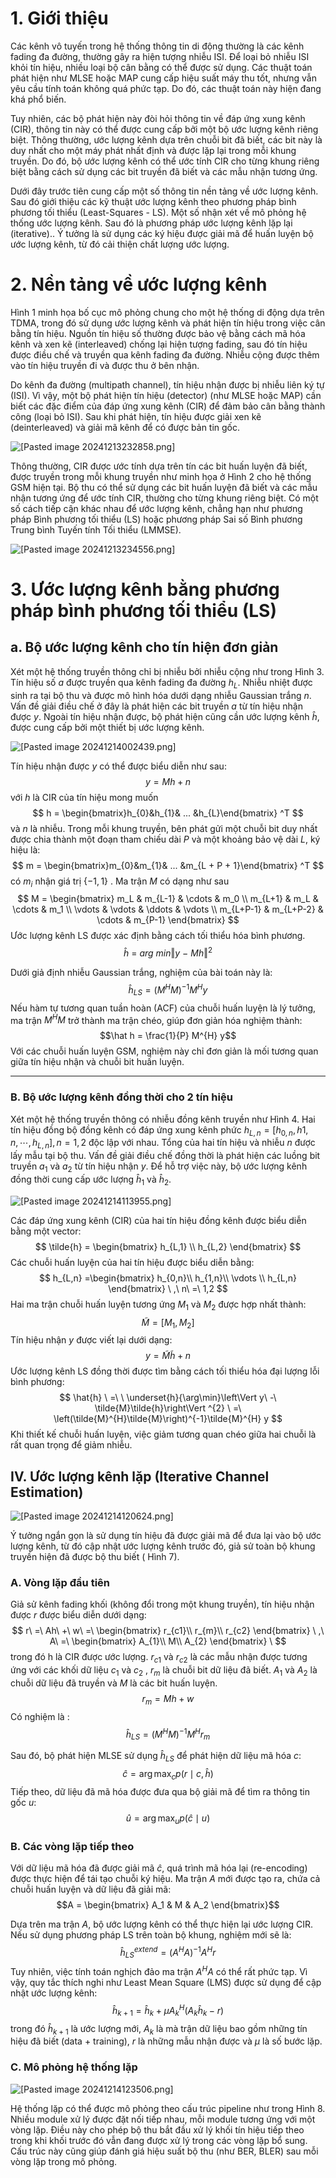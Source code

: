 # 1. Giới thiệu
Các kênh vô tuyến trong hệ thống thông tin di động thường là các kênh fading đa đường, thường gây ra hiện tượng nhiễu ISI. Để loại bỏ  nhiễu ISI khỏi tín hiệu, nhiều loại bộ cân bằng có thể được sử dụng. Các thuật toán phát hiện như MLSE hoặc MAP cung cấp hiệu suất máy thu tốt, nhưng vẫn yêu cầu tính toán không quá phức tạp. Do đó, các thuật toán này hiện đang khá phổ biến.

Tuy nhiên, các bộ phát hiện này đòi hỏi thông tin về đáp ứng xung kênh (CIR), thông tin này có thể được cung cấp bởi một bộ ước lượng kênh riêng biệt. Thông thường, ước lượng kênh dựa trên chuỗi bit đã biết, các bit này là duy nhất cho một máy phát nhất định và được lặp lại trong mỗi khung truyền. Do đó, bộ ước lượng kênh có thể ước tính CIR cho từng khung riêng biệt bằng cách sử dụng các bit truyền đã biết và các mẫu nhận tương ứng.

Dưới đây trước tiên cung cấp một số thông tin nền tảng về ước lượng kênh. Sau đó giới thiệu các kỹ thuật ước lượng kênh theo phương pháp bình phương tối thiểu (Least-Squares - LS). Một số nhận xét về mô phỏng hệ thống ước lượng kênh. Sau đó là phương pháp ước lượng kênh lặp lại (iterative).. Ý tưởng là sử dụng các ký hiệu được giải mã để huấn luyện bộ ước lượng kênh, từ đó cải thiện chất lượng ước lượng. 
# 2. Nền tảng về ước lượng kênh
Hình 1 minh họa bố cục mô phỏng chung cho một hệ thống di động dựa trên TDMA, trong đó sử dụng ước lượng kênh và phát hiện tín hiệu trong việc cân bằng tín hiệu. Nguồn tín hiệu số thường được bảo vệ bằng cách mã hóa kênh và xen kẽ (interleaved) chống lại hiện tượng fading, sau đó tín hiệu được điều chế và truyền qua kênh fading đa đường. Nhiễu cộng được thêm vào tín hiệu truyền đi và được thu ở bên nhận.

Do kênh đa đường (multipath channel), tín hiệu nhận được bị nhiễu liên ký tự (ISI). Vì vậy, một bộ phát hiện tín hiệu (detector) (như MLSE hoặc MAP) cần biết các đặc điểm của đáp ứng xung kênh (CIR) để đảm bảo cân bằng thành công (loại bỏ ISI). Sau khi phát hiện, tín hiệu được giải xen kẽ (deinterleaved) và giải mã kênh để có được bản tin gốc.

![[Pasted image 20241213232858.png]](Pasted%20image%2020241213232858.png)

Thông thường, CIR được ước tính dựa trên tín các bit huấn luyện đã biết, được truyền trong mỗi khung truyền như minh họa ở Hình 2 cho hệ thống GSM hiện tại. Bộ thu có thể sử dụng các bit huấn luyện đã biết và các mẫu nhận tương ứng để ước tính CIR, thường cho từng khung riêng biệt. Có một số cách tiếp cận khác nhau để ước lượng kênh, chẳng hạn như phương pháp Bình phương tối thiểu (LS) hoặc phương pháp Sai số Bình phương Trung bình Tuyến tính Tối thiểu (LMMSE).

![[Pasted image 20241213234556.png]](Pasted%20image%2020241213234556.png)

# 3. Ước lượng kênh bằng phương pháp bình phương tối thiểu (LS)
## a. Bộ ước lượng kênh cho tín hiện đơn giản
Xét một hệ thống truyền thông chỉ bị nhiễu bởi nhiễu cộng như trong Hình 3. Tín hiệu số $a$ được truyền qua kênh fading đa đường $h_L$. Nhiễu nhiệt được sinh ra tại bộ thu và được mô hình hóa dưới dạng nhiễu Gaussian trắng $n$. Vấn đề giải điều chế ở đây là phát hiện các bit truyền $a$ từ tín hiệu nhận được $y$. Ngoài tín hiệu nhận được, bộ phát hiện cũng cần ước lượng kênh $\hat{h}$, được cung cấp bởi một thiết bị ước lượng kênh.

![[Pasted image 20241214002439.png]](Pasted%20image%2020241214002439.png)

Tín hiệu nhận được $y$ có thể được biểu diễn như sau:
$$
y = Mh +n
$$
với $h$ là CIR của tín hiệu mong muốn
$$
h = \begin{bmatrix}h_{0}&h_{1}& ... &h_{L}\end{bmatrix} ^T
$$
và $n$ là nhiễu. Trong mỗi khung truyền, bên phát gửi một chuỗi bit duy nhất được chia thành một đoạn tham chiếu dài $P$ và một khoảng bảo vệ dài $L$, ký hiệu là:
$$
m = \begin{bmatrix}m_{0}&m_{1}& ... &m_{L + P + 1}\end{bmatrix} ^T
$$
có $m_i$ nhận giá trị $\{-1,1\}$ . Ma trận $M$ có dạng như sau
$$
 M = \begin{bmatrix} m_L & m_{L-1} & \cdots & m_0 \\ m_{L+1} & m_L & \cdots & m_1 \\ \vdots & \vdots & \ddots & \vdots \\ m_{L+P-1} & m_{L+P-2} & \cdots & m_{P-1} \end{bmatrix} 
$$
Ước lượng kênh LS được xác định bằng cách tối thiểu hóa bình phương.
$$\hat{h} \ =\ arg\ min\Vert y\ -\ Mh\Vert ^{2}$$

Dưới giả định nhiễu Gaussian trắng, nghiệm của bài toán này là:
$$\hat h_{LS} = (M^HM)^{-1}M^{H}y$$
Nếu hàm tự tương quan tuần hoàn (ACF) của chuỗi huấn luyện là lý tưởng, ma trận $M^HM$ trở thành ma trận chéo, giúp đơn giản hóa nghiệm thành:
 $$\hat h = \frac{1}{P} M^{H} y$$
Với các chuỗi huấn luyện GSM, nghiệm này chỉ đơn giản là mối tương quan giữa tín hiệu nhận và chuỗi bit huấn luyện.

---

### B. Bộ ước lượng kênh đồng thời cho 2 tín hiệu

Xét một hệ thống truyền thông có nhiễu đồng kênh truyền như Hình 4. Hai tín hiệu đồng bộ đồng kênh có đáp ứng xung kênh phức $h_{L,n} = [h_{0,n},h{1,n},\cdots​, h_{L,n}], n=1,2$ độc lập với nhau. Tổng của hai tín hiệu và nhiễu $n$ được lấy mẫu tại bộ thu. Vấn đề giải điều chế đồng thời là phát hiện các luồng bit truyền $a_1$​ và $a_2$​ từ tín hiệu nhận $y$. Để hỗ trợ việc này, bộ ước lượng kênh đồng thời cung cấp ước lượng $\hat h_1$​ và $\hat h_2$.

![[Pasted image 20241214113955.png]](Pasted%20image%2020241214113955.png)


Các đáp ứng xung kênh (CIR) của hai tín hiệu đồng kênh được biểu diễn bằng một vector:
$$
\tilde{h} = \begin{bmatrix} h_{L,1} \\ h_{L,2} \end{bmatrix}
$$
Các chuỗi huấn luyện của hai tín hiệu được biểu diễn bằng:
$$
h_{L,n} =\begin{bmatrix}
h_{0,n}\\
h_{1,n}\\
\vdots \\
h_{L,n}
\end{bmatrix} \ ,\ n\ =\ 1,2
$$
Hai ma trận chuỗi huấn luyện tương ứng $M_1$ và $M_2$​ được hợp nhất thành:
$$
\tilde{M} = [M_1, M_2]
$$
Tín hiệu nhận $y$ được viết lại dưới dạng:
$$
y = \tilde{M} \tilde{h} + n
$$
Ước lượng kênh LS đồng thời được tìm bằng cách tối thiểu hóa đại lượng lỗi bình phương:
$$
\hat{h} \ =\ \ \underset{h}{\arg\min}\left\Vert y\ -\ \tilde{M}\tilde{h}\right\Vert ^{2} \ =\ \left(\tilde{M}^{H}\tilde{M}\right)^{-1}\tilde{M}^{H} y
$$
Khi thiết kế chuỗi huấn luyện, việc giảm tương quan chéo giữa hai chuỗi là rất quan trọng để giảm nhiễu.

## IV. Ước lượng kênh lặp (Iterative Channel Estimation)

![[Pasted image 20241214120624.png]](Pasted%20image%2020241214120624.png)

Ý tưởng ngắn gọn là sử dụng tín hiệu đã được giải mã để đưa lại vào bộ ước lượng kênh, từ đó cập nhật ước lượng kênh trước đó, giả sử toàn bộ khung truyền hiện đã được bộ thu biết ( Hình 7).
### A. Vòng lặp đầu tiên

Giả sử kênh fading khối (không đổi trong một khung truyền), tín hiệu nhận được $r$ được biểu diễn dưới dạng:
$$
r\ =\ Ah\ +\ w\ =\ \begin{bmatrix}
r_{c1}\\
r_{m}\\
r_{c2}
\end{bmatrix} \ ,\ A\ =\ \begin{bmatrix}
A_{1}\\
M\\
A_{2}
\end{bmatrix} \ 
$$
trong đó h là CIR được ước lượng. $r_{c1}$ và $r_{c2}$ là các mẫu nhận được tương ứng với các khối dữ liệu $c_1$ và $c_2$ , $r_m$ là chuỗi bit dữ liệu đã biết. $A_1$ và $A_2$ là chuỗi dữ liệu đã truyền và $M$ là các bit huấn luyện. 
$$r_m = Mh + w$$
Có nghiệm là :
$$\hat{h}_{LS} = (M^H M)^{-1} M^H r_m$$

Sau đó, bộ phát hiện MLSE sử dụng $\hat{h}_{LS}$ để phát hiện dữ liệu mã hóa $c$:
$$\hat{c} = \arg\max_c p(r \mid c, \hat h)$$
Tiếp theo, dữ liệu đã mã hóa được đưa qua bộ giải mã để tìm ra thông tin gốc $u$:
$$\hat{u} = \arg\max_u p(\hat c \mid u)$$
### B. Các vòng lặp tiếp theo

Với dữ liệu mã hóa đã được giải mã $\hat{c}$, quá trình mã hóa lại (re-encoding) được thực hiện để tái tạo chuỗi ký hiệu. Ma trận $A$ mới được tạo ra, chứa cả chuỗi huấn luyện và dữ liệu đã giải mã:
$$A = \begin{bmatrix} A_1 & M & A_2 \end{bmatrix}$$

Dựa trên ma trận $A$, bộ ước lượng kênh có thể thực hiện lại ước lượng CIR. Nếu sử dụng phương pháp LS trên toàn bộ khung, nghiệm mới sẽ là:
$$\hat{h}_{LS}^{extend} = (A^H A)^{-1} A^H r$$
Tuy nhiên, việc tính toán nghịch đảo ma trận $A^H A$ có thể rất phức tạp. Vì vậy, quy tắc thích nghi như Least Mean Square (LMS) được sử dụng để cập nhật ước lượng kênh:
$$\hat{h}_{k+1} = \hat{h}_k + \mu A_k^H (A_k \hat{h}_k - r)$$
trong đó $\hat h_{k+1}$ là ước lượng mới, $A_k$ là mà trận dữ liệu bao gồm những tín hiệu đã biết (data + training), $r$ là những mẫu nhận được và $\mu$ là số bước lặp.


### C. Mô phỏng hệ thống lặp

![[Pasted image 20241214123506.png]](Pasted%20image%2020241214123506.png)

Hệ thống lặp có thể được mô phỏng theo cấu trúc pipeline như trong Hình 8. Nhiều module xử lý được đặt nối tiếp nhau, mỗi module tương ứng với một vòng lặp. Điều này cho phép bộ thu bắt đầu xử lý khối tín hiệu tiếp theo trong khi khối trước đó vẫn đang được xử lý trong các vòng lặp bổ sung. Cấu trúc này cũng giúp đánh giá hiệu suất bộ thu (như BER, BLER) sau mỗi vòng lặp trong mô phỏng.
